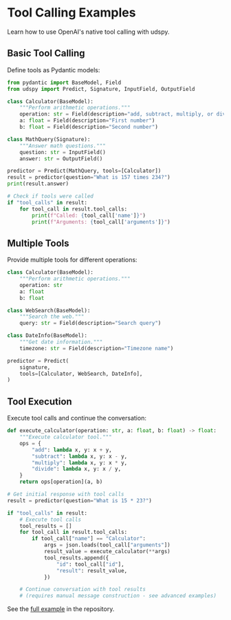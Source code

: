 # Tool Calling Examples

Learn how to use OpenAI's native tool calling with udspy.

## Basic Tool Calling

Define tools as Pydantic models:

```python
from pydantic import BaseModel, Field
from udspy import Predict, Signature, InputField, OutputField

class Calculator(BaseModel):
    """Perform arithmetic operations."""
    operation: str = Field(description="add, subtract, multiply, or divide")
    a: float = Field(description="First number")
    b: float = Field(description="Second number")

class MathQuery(Signature):
    """Answer math questions."""
    question: str = InputField()
    answer: str = OutputField()

predictor = Predict(MathQuery, tools=[Calculator])
result = predictor(question="What is 157 times 234?")
print(result.answer)

# Check if tools were called
if "tool_calls" in result:
    for tool_call in result.tool_calls:
        print(f"Called: {tool_call['name']}")
        print(f"Arguments: {tool_call['arguments']}")
```

## Multiple Tools

Provide multiple tools for different operations:

```python
class Calculator(BaseModel):
    """Perform arithmetic operations."""
    operation: str
    a: float
    b: float

class WebSearch(BaseModel):
    """Search the web."""
    query: str = Field(description="Search query")

class DateInfo(BaseModel):
    """Get date information."""
    timezone: str = Field(description="Timezone name")

predictor = Predict(
    signature,
    tools=[Calculator, WebSearch, DateInfo],
)
```

## Tool Execution

Execute tool calls and continue the conversation:

```python
def execute_calculator(operation: str, a: float, b: float) -> float:
    """Execute calculator tool."""
    ops = {
        "add": lambda x, y: x + y,
        "subtract": lambda x, y: x - y,
        "multiply": lambda x, y: x * y,
        "divide": lambda x, y: x / y,
    }
    return ops[operation](a, b)

# Get initial response with tool calls
result = predictor(question="What is 15 * 23?")

if "tool_calls" in result:
    # Execute tool calls
    tool_results = []
    for tool_call in result.tool_calls:
        if tool_call["name"] == "Calculator":
            args = json.loads(tool_call["arguments"])
            result_value = execute_calculator(**args)
            tool_results.append({
                "id": tool_call["id"],
                "result": result_value,
            })

    # Continue conversation with tool results
    # (requires manual message construction - see advanced examples)
```

See the [full example](../../examples/tool_calling_example.py) in the repository.
